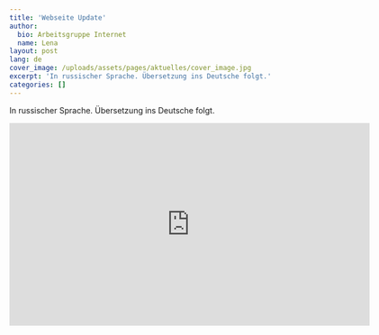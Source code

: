 ```yaml
---
title: 'Webseite Update'
author:
  bio: Arbeitsgruppe Internet
  name: Lena
layout: post
lang: de
cover_image: /uploads/assets/pages/aktuelles/cover_image.jpg
excerpt: 'In russischer Sprache. Übersetzung ins Deutsche folgt.'
categories: []
---
```

In russischer Sprache. Übersetzung ins Deutsche folgt.

<iframe src="https://player.vimeo.com/video/182220584" width="640" height="360" frameborder="0" allowfullscreen></iframe>
